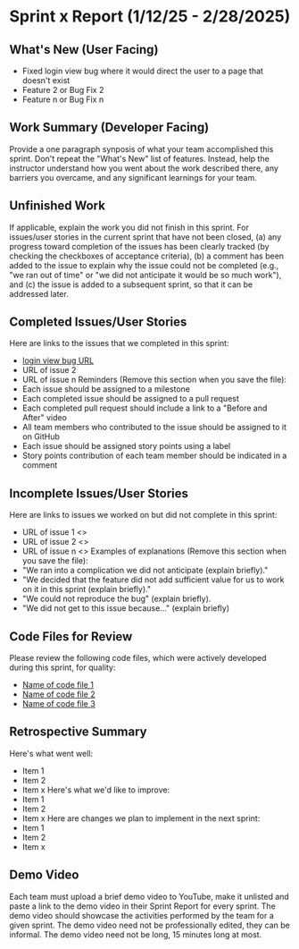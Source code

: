 # Sprint x Report (1/12/25 - 2/28/2025)
## What's New (User Facing)
* Fixed login view bug where it would direct the user to a page that doesn't exist
* Feature 2 or Bug Fix 2
* Feature n or Bug Fix n
## Work Summary (Developer Facing)
Provide a one paragraph synposis of what your team accomplished this sprint. Don't
repeat the "What's New" list of features. Instead, help the instructor understand
how you went about the work described there, any barriers you overcame, and any
significant learnings for your team.
## Unfinished Work
If applicable, explain the work you did not finish in this sprint. For issues/user
stories in the current sprint that have not been closed, (a) any progress toward
completion of the issues has been clearly tracked (by checking the checkboxes of
acceptance criteria), (b) a comment has been added to the issue to explain why the
issue could not be completed (e.g., "we ran out of time" or "we did not anticipate
it would be so much work"), and (c) the issue is added to a subsequent sprint, so
that it can be addressed later.
## Completed Issues/User Stories
Here are links to the issues that we completed in this sprint:
* [login view bug URL](https://github.com/tbergdahl/InventoryManagement/issues/1)
* URL of issue 2
* URL of issue n
Reminders (Remove this section when you save the file):
* Each issue should be assigned to a milestone
* Each completed issue should be assigned to a pull request
* Each completed pull request should include a link to a "Before and After" video
* All team members who contributed to the issue should be assigned to it on
GitHub
* Each issue should be assigned story points using a label
* Story points contribution of each team member should be indicated in a comment
## Incomplete Issues/User Stories
Here are links to issues we worked on but did not complete in this sprint:
* URL of issue 1 <<One sentence explanation of why issue was not completed>>
* URL of issue 2 <<One sentence explanation of why issue was not completed>>
* URL of issue n <<One sentence explanation of why issue was not completed>>
Examples of explanations (Remove this section when you save the file):
* "We ran into a complication we did not anticipate (explain briefly)."
* "We decided that the feature did not add sufficient value for us to work on it
in this sprint (explain briefly)."
* "We could not reproduce the bug" (explain briefly).
* "We did not get to this issue because..." (explain briefly)
## Code Files for Review
Please review the following code files, which were actively developed during this
sprint, for quality:
* [Name of code file 1](https://github.com/your_repo/file_extension)
* [Name of code file 2](https://github.com/your_repo/file_extension)
* [Name of code file 3](https://github.com/your_repo/file_extension)
## Retrospective Summary
Here's what went well:
* Item 1
* Item 2
* Item x
Here's what we'd like to improve:
* Item 1
* Item 2
* Item x
Here are changes we plan to implement in the next sprint:
* Item 1
* Item 2
* Item x
## Demo Video
Each team must upload a brief demo video to YouTube, make it unlisted and paste a link to the demo video in their Sprint Report for every sprint. 
The demo video should showcase the activities performed by the team for a given sprint. 
The demo video need not be professionally edited, they can be informal. 
The demo video need not be long, 15 minutes long at most.


